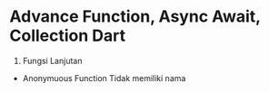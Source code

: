 # Advance Function, Async Await, Collection Dart
1. Fungsi Lanjutan
- Anonymuous Function Tidak memiliki nama